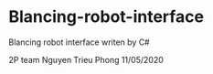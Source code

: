 # Blancing-robot-interface
Blancing robot interface writen by C#

2P team
Nguyen Trieu Phong
11/05/2020
